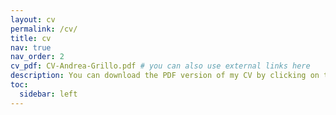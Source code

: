 ```yaml
---
layout: cv
permalink: /cv/
title: cv
nav: true
nav_order: 2
cv_pdf: CV-Andrea-Grillo.pdf # you can also use external links here
description: You can download the PDF version of my CV by clicking on the button on the right.
toc:
  sidebar: left
---
```

